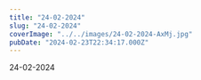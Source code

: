 ```yaml
---
title: "24-02-2024"
slug: "24-02-2024"
coverImage: "../../images/24-02-2024-AxMj.jpg"
pubDate: "2024-02-23T22:34:17.000Z"
---
```


24-02-2024
